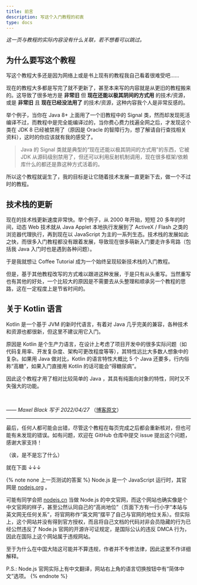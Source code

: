 ```yaml
---
title: 前言
description: 写这个入门教程的初衷
type: docs
---
```


*这一页与教程的实际内容没有什么关联，若不想看可以跳过。*

## 为什么要写这个教程

写这个教程大多还是因为网络上或是书上现有的教程我自己看着很难受吧......

现在的教程大多都是写完了就不更新了，甚至本来写的内容就是从更旧的教程搬来的。这导致了很多地方是 **非常旧** 但 **现在还能以极其阴间的方式用** 的技术/资源，或是 **非常旧** 且 **现在已经没法用了** 的技术/资源，这种内容我个人是非常反感的。

举个例子，当你在 Java 8+ 上面用了一个旧教程中的 Signal 类，然而却发现死活编译不过，而教程中是完全能编译过的，当你费心费力找遍全网之后，才发现这个类在 JDK 8 已经被禁用了（原因是 Oracle 的智障行为，想了解请自行查找相关资料），这时的你应该就有我的感受了。

> Java 的 Signal 类就是典型的“现在还能以极其阴间的方式用”的东西，它被 JDK 从源码级别禁用了，但还可以利用反射机制调用，现在很多框架/依赖库什么的都还是靠这种方式活着的。

所以这个教程就诞生了，我的目标是让它随着技术发展一直更新下去，做一个不过时的教程。

## 技术栈的更新

现在的技术栈更新速度非常快。举个例子，从 2000 年开始，短短 20 多年的时间，动态 Web 技术就从 Java Applet 本地执行发展到了 ActiveX / Flash 之类的浏览器代理执行，再到现在以 JavaScript 为主的一系列生态。技术栈的发展如此之快，而很多入门教程都没有跟着发展，导致现在很多萌新入门要走许多弯路（包括我 Java 入门时也是遇到各种问题）。

于是我就想让 Coffee Tutorial 成为一个始终呈现较新技术栈的入门教程。

但是，基于其他教程改写的方式难以跟进这种发展，于是只有从头重写。当然重写也有其他的好处，一个比较大的原因是不需要去从头整理和顺承另一个教程的思路，这在一定程度上是节省时间的。

## 关于 Kotlin 语言

Kotlin 是一个基于 JVM 的新时代语言，有着对 Java 几乎完美的兼容，各种技术和资源也都很新，但这里不建议用它入门。

原因是 Kotlin 是个生产力语言，在设计上考虑了项目开发中的很多实际问题（如代码复用率、开发复杂度、架构可更改程度等等），其特性远比大多数人想象中的复杂。如果用 Java 做对比，Kotlin 的语言特性大概比 5 个 Java 还要多，行内俗称“高糖”，如果入门直接用 Kotlin 的话可能会“得糖尿病”。

因此这个教程才用了相对比较简单的 Java ，其具有纯面向对象的特性，同时又不失强大的功能。

<br />

*—— Maxel Black 写于 2022/04/27* （[博客原文](https://blog.maxelbk.eu.org/article/coffee-tutorial.html)）

----

最后，任何人都可能会出错，尽管这个教程在每页完成之后都会重新核对，但也可能有未发现的错误。如有问题，欢迎在 GitHub 仓库中提交 issue 提出这个问题，感谢大家支持！

（诶，是不是忘了什么）

就在下面 ↓↓↓

{% note none 上一页测试的答案 %}
Node.js 是一个 JavaScript 运行时，其官网是 [nodejs.org](https://nodejs.org) 。

可能有同学会把 [nodejs.cn](https://nodejs.cn) 当做 Node.js 的中文官网，而这个网站也确实像是个中文官网的样子，甚至公然认同自己的“高尚地位”（页面下方有一行小字“本站与英文网无任何关系”，将官网称作“英文网”摆平了自己与官网的地位关系）。但实际上，这个网站并没有得到官方授权，而且将自己文档的代码对非会员隐藏的行为已经公然违反了 Node.js 官网的开源许可证规定，是国际公认的违反 DMCA 行为，因此在国际上这个网站属于违规网站。

至于为什么在中国大陆这可能并不算违规，作者并不专修法律，因此这里不作详细解释。

P.S.: Node.js 官网实际上有中文翻译，网站右上角的语言切换按钮中有“简体中文”选项。
{% endnote %}